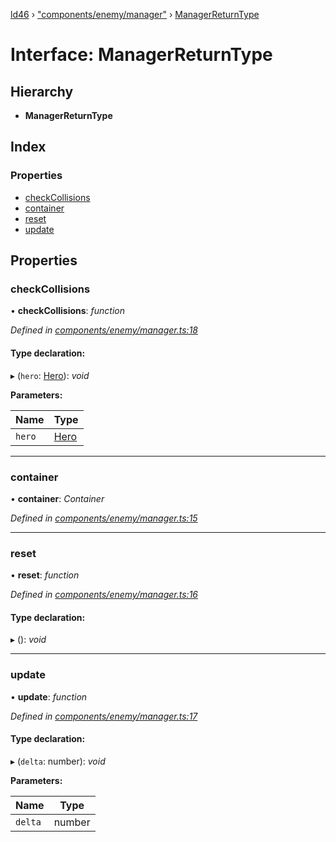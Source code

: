 [ld46](../README.md) › ["components/enemy/manager"](../modules/_components_enemy_manager_.md) › [ManagerReturnType](_components_enemy_manager_.managerreturntype.md)

# Interface: ManagerReturnType

## Hierarchy

* **ManagerReturnType**

## Index

### Properties

* [checkCollisions](_components_enemy_manager_.managerreturntype.md#checkcollisions)
* [container](_components_enemy_manager_.managerreturntype.md#container)
* [reset](_components_enemy_manager_.managerreturntype.md#reset)
* [update](_components_enemy_manager_.managerreturntype.md#update)

## Properties

###  checkCollisions

• **checkCollisions**: *function*

*Defined in [components/enemy/manager.ts:18](https://github.com/jrod-disco/ld46-keepalive/blob/2baec31/src/components/enemy/manager.ts#L18)*

#### Type declaration:

▸ (`hero`: [Hero](_components_hero_index_.hero.md)): *void*

**Parameters:**

Name | Type |
------ | ------ |
`hero` | [Hero](_components_hero_index_.hero.md) |

___

###  container

• **container**: *Container*

*Defined in [components/enemy/manager.ts:15](https://github.com/jrod-disco/ld46-keepalive/blob/2baec31/src/components/enemy/manager.ts#L15)*

___

###  reset

• **reset**: *function*

*Defined in [components/enemy/manager.ts:16](https://github.com/jrod-disco/ld46-keepalive/blob/2baec31/src/components/enemy/manager.ts#L16)*

#### Type declaration:

▸ (): *void*

___

###  update

• **update**: *function*

*Defined in [components/enemy/manager.ts:17](https://github.com/jrod-disco/ld46-keepalive/blob/2baec31/src/components/enemy/manager.ts#L17)*

#### Type declaration:

▸ (`delta`: number): *void*

**Parameters:**

Name | Type |
------ | ------ |
`delta` | number |
